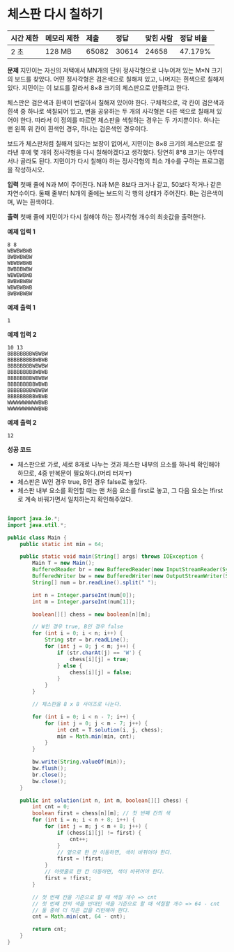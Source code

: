 # 체스판 다시 칠하기

| 시간 제한 | 메모리 제한 | 제출  | 정답  | 맞힌 사람 | 정답 비율 |
| :-------- | :---------- | :---- | :---- | :-------- | :-------- |
| 2 초      | 128 MB      | 65082 | 30614 | 24658     | 47.179%   |

**문제**
지민이는 자신의 저택에서 MN개의 단위 정사각형으로 나누어져 있는 M×N 크기의 보드를 찾았다. 어떤 정사각형은 검은색으로 칠해져 있고, 나머지는 흰색으로 칠해져 있다. 지민이는 이 보드를 잘라서 8×8 크기의 체스판으로 만들려고 한다.

체스판은 검은색과 흰색이 번갈아서 칠해져 있어야 한다. 구체적으로, 각 칸이 검은색과 흰색 중 하나로 색칠되어 있고, 변을 공유하는 두 개의 사각형은 다른 색으로 칠해져 있어야 한다. 따라서 이 정의를 따르면 체스판을 색칠하는 경우는 두 가지뿐이다. 하나는 맨 왼쪽 위 칸이 흰색인 경우, 하나는 검은색인 경우이다.

보드가 체스판처럼 칠해져 있다는 보장이 없어서, 지민이는 8×8 크기의 체스판으로 잘라낸 후에 몇 개의 정사각형을 다시 칠해야겠다고 생각했다. 당연히 8\*8 크기는 아무데서나 골라도 된다. 지민이가 다시 칠해야 하는 정사각형의 최소 개수를 구하는 프로그램을 작성하시오.

**입력**
첫째 줄에 N과 M이 주어진다. N과 M은 8보다 크거나 같고, 50보다 작거나 같은 자연수이다. 둘째 줄부터 N개의 줄에는 보드의 각 행의 상태가 주어진다. B는 검은색이며, W는 흰색이다.

**출력**
첫째 줄에 지민이가 다시 칠해야 하는 정사각형 개수의 최솟값을 출력한다.

**예제 입력 1**

```
8 8
WBWBWBWB
BWBWBWBW
WBWBWBWB
BWBBBWBW
WBWBWBWB
BWBWBWBW
WBWBWBWB
BWBWBWBW
```

**예제 출력 1**

```
1
```

**예제 입력 2**

```
10 13
BBBBBBBBWBWBW
BBBBBBBBBWBWB
BBBBBBBBWBWBW
BBBBBBBBBWBWB
BBBBBBBBWBWBW
BBBBBBBBBWBWB
BBBBBBBBWBWBW
BBBBBBBBBWBWB
WWWWWWWWWWBWB
WWWWWWWWWWBWB
```

**예제 출력 2**

```
12
```

**성공 코드**

- 체스판으로 가로, 세로 8개로 나누는 것과 체스판 내부의 요소를 하나씩 확인해야 하므로, 4중 반복문이 필요하다.(머리 터져ㅜ)
- 체스판은 W인 경우 true, B인 경우 false로 놓았다.
- 체스판 내부 요소를 확인할 때는 맨 처음 요소를 first로 놓고, 그 다음 요소는 !first로 계속 바꿔가면서 일치하는지 확인해주었다.

```java

import java.io.*;
import java.util.*;

public class Main {
    public static int min = 64;

    public static void main(String[] args) throws IOException {
        Main T = new Main();
        BufferedReader br = new BufferedReader(new InputStreamReader(System.in));
        BufferedWriter bw = new BufferedWriter(new OutputStreamWriter(System.out));
        String[] num = br.readLine().split(" ");

        int n = Integer.parseInt(num[0]);
        int m = Integer.parseInt(num[1]);

        boolean[][] chess = new boolean[n][m];

        // W인 경우 true, B인 경우 false
        for (int i = 0; i < n; i++) {
            String str = br.readLine();
            for (int j = 0; j < m; j++) {
                if (str.charAt(j) == 'W') {
                    chess[i][j] = true;
                } else {
                    chess[i][j] = false;
                }
            }
        }

        // 체스판을 8 x 8 사이즈로 나눈다.

        for (int i = 0; i < n - 7; i++) {
            for (int j = 0; j < m - 7; j++) {
                int cnt = T.solution(i, j, chess);
                min = Math.min(min, cnt);
            }
        }

        bw.write(String.valueOf(min));
        bw.flush();
        br.close();
        bw.close();
    }

    public int solution(int n, int m, boolean[][] chess) {
        int cnt = 0;
        boolean first = chess[n][m]; // 첫 번째 칸의 색
        for (int i = n; i < n + 8; i++) {
            for (int j = m; j < m + 8; j++) {
                if (chess[i][j] != first) {
                    cnt++;
                }
                // 옆으로 한 칸 이동하면, 색이 바뀌어야 한다.
                first = !first;
            }
            // 아랫줄로 한 칸 이동하면, 색이 바뀌어야 한다.
            first = !first;
        }

        // 첫 번째 칸을 기준으로 할 때 색칠 개수 => cnt
        // 첫 번째 칸의 색을 반대인 색을 기준으로 할 때 색칠할 개수 => 64 - cnt
        // 둘 중에 더 작은 값을 리턴해야 한다.
        cnt = Math.min(cnt, 64 - cnt);

        return cnt;
    }
}
```
